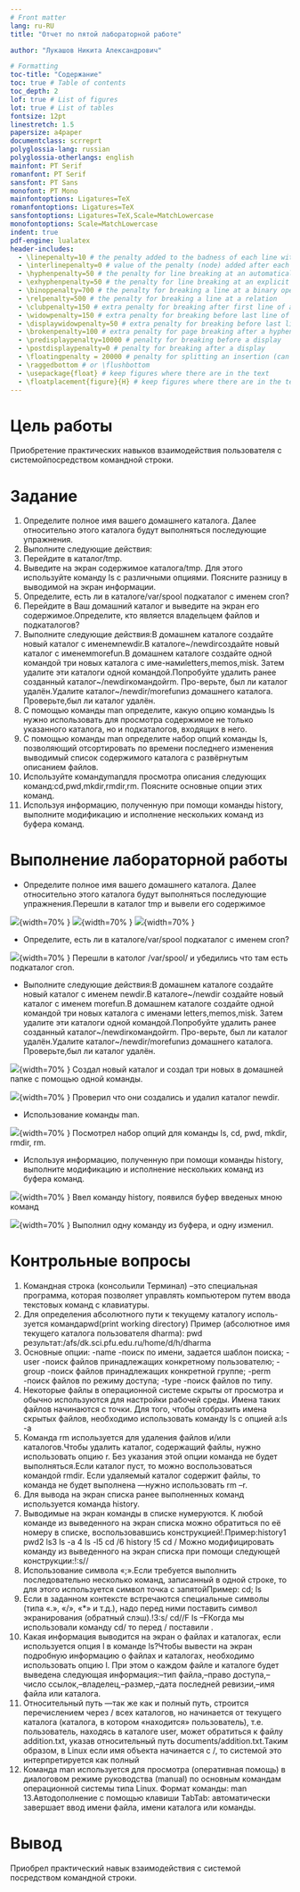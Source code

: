 ```yaml
---
# Front matter
lang: ru-RU
title: "Отчет по пятой лабораторной работе"

author: "Лукашов Никита Александрович"

# Formatting
toc-title: "Содержание"
toc: true # Table of contents
toc_depth: 2
lof: true # List of figures
lot: true # List of tables
fontsize: 12pt
linestretch: 1.5
papersize: a4paper
documentclass: scrreprt
polyglossia-lang: russian
polyglossia-otherlangs: english
mainfont: PT Serif
romanfont: PT Serif
sansfont: PT Sans
monofont: PT Mono
mainfontoptions: Ligatures=TeX
romanfontoptions: Ligatures=TeX
sansfontoptions: Ligatures=TeX,Scale=MatchLowercase
monofontoptions: Scale=MatchLowercase
indent: true
pdf-engine: lualatex
header-includes:
  - \linepenalty=10 # the penalty added to the badness of each line within a paragraph (no associated penalty node) Increasing the value makes tex try to have fewer lines in the paragraph.
  - \interlinepenalty=0 # value of the penalty (node) added after each line of a paragraph.
  - \hyphenpenalty=50 # the penalty for line breaking at an automatically inserted hyphen
  - \exhyphenpenalty=50 # the penalty for line breaking at an explicit hyphen
  - \binoppenalty=700 # the penalty for breaking a line at a binary operator
  - \relpenalty=500 # the penalty for breaking a line at a relation
  - \clubpenalty=150 # extra penalty for breaking after first line of a paragraph
  - \widowpenalty=150 # extra penalty for breaking before last line of a paragraph
  - \displaywidowpenalty=50 # extra penalty for breaking before last line before a display math
  - \brokenpenalty=100 # extra penalty for page breaking after a hyphenated line
  - \predisplaypenalty=10000 # penalty for breaking before a display
  - \postdisplaypenalty=0 # penalty for breaking after a display
  - \floatingpenalty = 20000 # penalty for splitting an insertion (can only be split footnote in standard LaTeX)
  - \raggedbottom # or \flushbottom
  - \usepackage{float} # keep figures where there are in the text
  - \floatplacement{figure}{H} # keep figures where there are in the text
---
```


# Цель работы

Приобретение практических навыков взаимодействия пользователя с системойпосредством командной строки.



# Задание

1. Определите полное имя вашего домашнего каталога. Далее относительно этого каталога будут выполняться последующие упражнения.
2. Выполните следующие действия:
3. Перейдите в каталог/tmp.
4. Выведите на экран содержимое каталога/tmp. Для этого используйте команду ls с различными опциями. Поясните разницу в выводимой на экран информации.
5. Определите, есть ли в каталоге/var/spool подкаталог с именем cron?
6. Перейдите в Ваш домашний каталог и выведите на экран его содержимое.Определите, кто является владельцем файлов и подкаталогов?
7. Выполните следующие действия:В домашнем каталоге создайте новый каталог с именемnewdir.В каталоге~/newdirсоздайте новый каталог с именемmorefun.В домашнем каталоге создайте одной командой три новых каталога с име-намиletters,memos,misk. Затем удалите эти каталоги одной командой.Попробуйте удалить ранее созданный каталог~/newdirкомандойrm. Про-верьте, был ли каталог удалён.Удалите каталог~/newdir/morefunиз домашнего каталога. Проверьте,был ли каталог удалён.
8. С помощью команды man определите, какую опцию командыь ls нужно использовать для просмотра содержимое не только указанного каталога, но и подкаталогов, входящих в него.
9. С помощью команды man определите набор опций команды ls, позволяющий отсортировать по времени последнего изменения выводимый список содержимого каталога с развёрнутым описанием файлов.
10. Используйте командуmanдля просмотра описания следующих команд:cd,pwd,mkdir,rmdir,rm. Поясните основные опции этих команд.
11. Используя информацию, полученную при помощи команды history, выполните модификацию и исполнение нескольких команд из буфера команд.

# Выполнение лабораторной работы

- Определите полное имя вашего домашнего каталога. Далее относительно этого каталога будут выполняться последующие упражнения.Перешли в каталог tmp и вывели его содержимое 

![](img/1.png){width=70% }
![](img/2.png){width=70% }
![](img/3.png){width=70% }


- Определите, есть ли в каталоге/var/spool подкаталог с именем cron?

![](img/4.png){width=70% }
Перешли в католог /var/spool/  и убедились что там есть подкаталог cron.


- Выполните следующие действия:В домашнем каталоге создайте новый каталог с именем newdir.В каталоге~/newdir создайте новый каталог с именем morefun.В домашнем каталоге создайте одной командой три новых каталога с именами letters,memos,misk. Затем удалите эти каталоги одной командой.Попробуйте удалить ранее созданный каталог~/newdirкомандойrm. Про-верьте, был ли каталог удалён.Удалите каталог~/newdir/morefunиз домашнего каталога. Проверьте,был ли каталог удалён.

![](img/5,1.png){width=70% }
Создал новый каталог и создал три новых в домашней папке с помощью одной команды. 


![](img/5.png){width=70% }
Проверил что они создались и удалил каталог newdir.


- Использование команды man.

![](img/6.1.png){width=70% }
Посмотрел набор опций для команды ls, cd, pwd, mkdir, rmdir, rm.

- Используя информацию, полученную при помощи команды history, выполните модификацию и исполнение нескольких команд из буфера команд.

![](img/7.png){width=70% }
Ввел команду history, появился буфер введеных мною команд

![](img/6.png){width=70% }
Выполнил одну команду из буфера, и одну изменил.

# Контрольные вопросы

1. Командная строка (консольили Терминал) –это специальная программа, которая позволяет управлять компьютером путем ввода текстовых команд с клавиатуры.
2. Для определения абсолютного пути к текущему каталогу исполь-зуется командаpwd(print working directory) Пример (абсолютное имя текущего каталога пользователя dharma): pwd результат:/afs/dk.sci.pfu.edu.ru/home/d/h/dharma
3. Основные опции: -name -поиск по имени, задается шаблон поиска; -user -поиск файлов принадлежащих конкретному пользователю; -group -поиск файлов принадлежащих конкретной группе; -perm -поиск файлов по режиму доступа; -type -поиск файлов по типу.
4. Некоторые файлы в операционной системе скрыты от просмотра и обычно используются для настройки рабочей среды. Имена таких файлов начинаются с точки. Для того, чтобы отобразить имена скрытых файлов, необходимо использовать команду ls с опцией a:ls -a
5. Команда rm используется для удаления файлов и/или каталогов.Чтобы удалить каталог, содержащий файлы, нужно использовать опцию r. Без указания этой опции команда не будет выполняться.Если каталог пуст, то можно воспользоваться командой rmdir. Если удаляемый каталог содержит файлы, то команда не будет выполнена —нужно использовать rm –r.
6. Для вывода на экран списка ранее выполненных команд используется команда history.
7. Выводимые на экран команды в списке нумеруются. К любой команде из выведенного на экран списка можно обратиться по её номеру в списке, воспользовавшись конструкцией!.Пример:history1 pwd2 ls3 ls -a 4 ls -l5 cd /6 history !5 cd /
Можно модифицировать команду из выведенного на экран списка при помощи следующей конструкции:!:s//
8. Использование символа «;».Если требуется выполнить последовательно несколько команд, записанный в одной строке, то для этого используется символ точка с запятойПример: cd; ls
9. Если в заданном контексте встречаются специальные символы (типа «.», «/», «*» и т.д.), надо перед ними поставить символ экранирования (обратный слэш).!3:s/ cd//F ls –FКогда мы использовали команду cd/ то перед / поставили .
10. Какая информация выводится на экран о файлах и каталогах, если используется опция l в команде ls?Чтобы вывести на экран подробную информацию о файлах и каталогах, необходимо использовать опцию l. При этом о каждом файле и каталоге будет выведена следующая информация:–тип файла,–право доступа,–число ссылок,–владелец,–размер,–дата последней ревизии,–имя файла или каталога.
11. Относительный путь —так же как и полный путь, строится перечислением через / всех каталогов, но начинается от текущего каталога (каталога, в котором «находится» пользователь), т.е. пользователь, находясь в каталоге user, может обратиться к файлу addition.txt, указав относительный путь documents/addition.txt.Таким образом, в Linux если имя объекта начинается с /, то системой это интерпретируется как полный
12. Команда man используется для просмотра (оперативная помощь) в диалоговом режиме руководства (manual) по основным командам операционной системы типа Linux. Формат команды: man 13.Автодополнение с помощью клавиши TabTab: автоматически завершает ввод имени файла, имени каталога или команды.

# Вывод

Приобрел практический навык взаимодействия с системой посредством командной строки.
